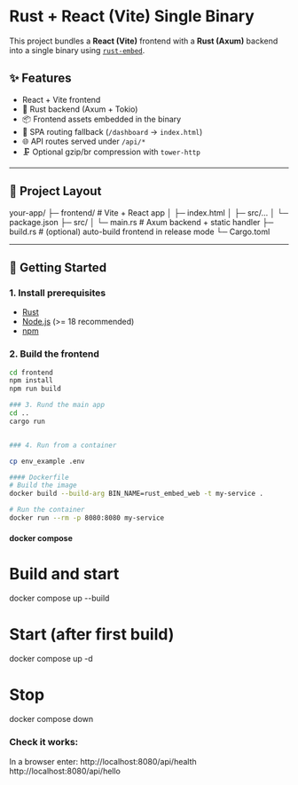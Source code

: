 # Rust + React (Vite) Single Binary

This project bundles a **React (Vite)** frontend with a **Rust (Axum)** backend into a single binary using [`rust-embed`](https://crates.io/crates/rust-embed).

## ✨ Features

- React + Vite frontend
- 🦀 Rust backend (Axum + Tokio)
- 📦 Frontend assets embedded in the binary
- 🔀 SPA routing fallback (`/dashboard` → `index.html`)
- 🌐 API routes served under `/api/*`
- 🗜 Optional gzip/br compression with `tower-http`

---

## 📂 Project Layout

your-app/
├─ frontend/ # Vite + React app
│ ├─ index.html
│ ├─ src/…
│ └─ package.json
├─ src/
│ └─ main.rs # Axum backend + static handler
├─ build.rs # (optional) auto-build frontend in release mode
└─ Cargo.toml

---

## 🚀 Getting Started

### 1. Install prerequisites

- [Rust](https://www.rust-lang.org/tools/install)
- [Node.js](https://nodejs.org/) (>= 18 recommended)
- [npm](https://www.npmjs.com/)

### 2. Build the frontend

```bash
cd frontend
npm install
npm run build

### 3. Rund the main app
cd ..
cargo run


### 4. Run from a container

cp env_example .env

#### Dockerfile
# Build the image
docker build --build-arg BIN_NAME=rust_embed_web -t my-service .

# Run the container
docker run --rm -p 8080:8080 my-service
```

#### docker compose

# Build and start

docker compose up --build

# Start (after first build)

docker compose up -d

# Stop

docker compose down

### Check it works:

In a browser enter:
http://localhost:8080/api/health
http://localhost:8080/api/hello
